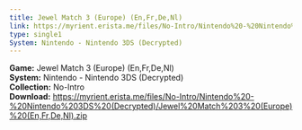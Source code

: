 ```yaml
---
title: Jewel Match 3 (Europe) (En,Fr,De,Nl)
link: https://myrient.erista.me/files/No-Intro/Nintendo%20-%20Nintendo%203DS%20(Decrypted)/Jewel%20Match%203%20(Europe)%20(En,Fr,De,Nl).zip
type: single1
System: Nintendo - Nintendo 3DS (Decrypted)
---
```

<b>Game:</b> Jewel Match 3 (Europe) (En,Fr,De,Nl)<br>
<b>System:</b> Nintendo - Nintendo 3DS (Decrypted)<br>
<b>Collection:</b> No-Intro<br>
<b>Download:</b> https://myrient.erista.me/files/No-Intro/Nintendo%20-%20Nintendo%203DS%20(Decrypted)/Jewel%20Match%203%20(Europe)%20(En,Fr,De,Nl).zip